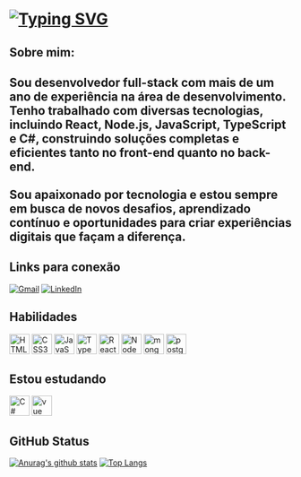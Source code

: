 # [![Typing SVG](https://readme-typing-svg.demolab.com?font=Fira+Code&weight=700&size=40&pause=1000&width=800&height=100&lines=Ol%C3%A1!+eu+sou+Daniel+Lima)](https://git.io/typing-svg)

## Sobre mim:

## Sou desenvolvedor full-stack com mais de um ano de experiência na área de desenvolvimento. Tenho trabalhado com diversas tecnologias, incluindo React, Node.js, JavaScript, TypeScript e C#, construindo soluções completas e eficientes tanto no front-end quanto no back-end. <br><br> Sou apaixonado por tecnologia e estou sempre em busca de novos desafios, aprendizado contínuo e oportunidades para criar experiências digitais que façam a diferença.

## Links para conexão

[![Gmail](https://camo.githubusercontent.com/e5cfad4cbb1e023463333923b069b81749d94e8ff5722f851c7bb01d65bb0e95/68747470733a2f2f696d672e736869656c64732e696f2f62616467652f476d61696c2d4431343833363f7374796c653d666f722d7468652d6261646765266c6f676f3d676d61696c266c6f676f436f6c6f723d7768697465)](mailto:daniellimaa05@gmail.com)
[![LinkedIn](https://camo.githubusercontent.com/d90c501c7f68295cfcab6a68b761ba5b1101292b8ac9895eaeca253df2e53eb3/68747470733a2f2f696d672e736869656c64732e696f2f62616467652f6c696e6b6564696e2d2532333030373742352e7376673f267374796c653d666f722d7468652d6261646765266c6f676f3d6c696e6b6564696e266c6f676f436f6c6f723d7768697465)](https://www.linkedin.com/in/daniel-lima-08845717a/)

## Habilidades

<a href="https://developer.mozilla.org/en-US/docs/Glossary/HTML5" target="_blank" rel="noreferrer"><img src="https://raw.githubusercontent.com/danielcranney/readme-generator/main/public/icons/skills/html5-colored.svg" width="36" height="36" alt="HTML5" /></a>
<a href="https://www.w3.org/TR/CSS/#css" target="_blank" rel="noreferrer"><img src="https://raw.githubusercontent.com/danielcranney/readme-generator/main/public/icons/skills/css3-colored.svg" width="36" height="36" alt="CSS3" /></a>
<a href="https://developer.mozilla.org/en-US/docs/Web/JavaScript" target="_blank" rel="noreferrer"><img src="https://raw.githubusercontent.com/danielcranney/readme-generator/main/public/icons/skills/javascript-colored.svg" width="36" height="36" alt="JavaScript" /></a>
<a href="https://www.typescriptlang.org/" target="_blank" rel="noreferrer"><img src="https://raw.githubusercontent.com/danielcranney/readme-generator/main/public/icons/skills/typescript-colored.svg" width="36" height="36" alt="TypeScript" /></a>
<a href="https://reactjs.org/" target="_blank" rel="noreferrer"><img src="https://raw.githubusercontent.com/danielcranney/readme-generator/main/public/icons/skills/react-colored.svg" width="36" height="36" alt="React" /></a>
<a href="https://nodejs.org/en/" target="_blank" rel="noreferrer"><img src="https://raw.githubusercontent.com/danielcranney/readme-generator/main/public/icons/skills/nodejs-colored.svg" width="36" height="36" alt="NodeJS" /></a>
<a href="https://www.mongodb.com/" target="_blank" rel="noreferrer"><img src="https://raw.githubusercontent.com/danielcranney/readme-generator/main/public/icons/skills/mongodb-colored.svg" width="36" height="36" alt="mongoDB" /></a>
<a href="https://www.postgresql.org/" target="_blank" rel="noreferrer"><img src="https://www.postgresql.org/media/img/about/press/elephant.png" width="36" height="36" alt="postgresql" /></a> 
<!-- <img src="https://cdn.jsdelivr.net/gh/devicons/devicon/icons/java/java-original.svg" width="50" height="50"/>&nbsp;&nbsp; -->

## Estou estudando

<a href="https://dotnet.microsoft.com/pt-br/languages/csharp" target="_blank" rel="noreferrer"><img src="https://img.icons8.com/?size=100&id=m4XmoQpRVreA&format=png&color=000000" width="36" height="36" alt="C#" /></a>
<a href="https://vuejs.org/" target="_blank" rel="noreferrer"><img src="https://br.vuejs.org/images/logo.png" width="36" height="36" alt="vue" /></a>

## GitHub Status

[![Anurag's github stats](https://github-readme-stats.vercel.app/api?username=danlimax&count_private=true&show_icons=true&theme=tokyonight)]()
[![Top Langs](https://github-readme-stats.vercel.app/api/top-langs/?username=danlimax&theme=tokyonight)]()
